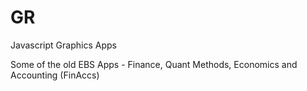 # GR
Javascript Graphics Apps

Some of the old EBS Apps - Finance, Quant Methods, Economics and Accounting (FinAccs)
